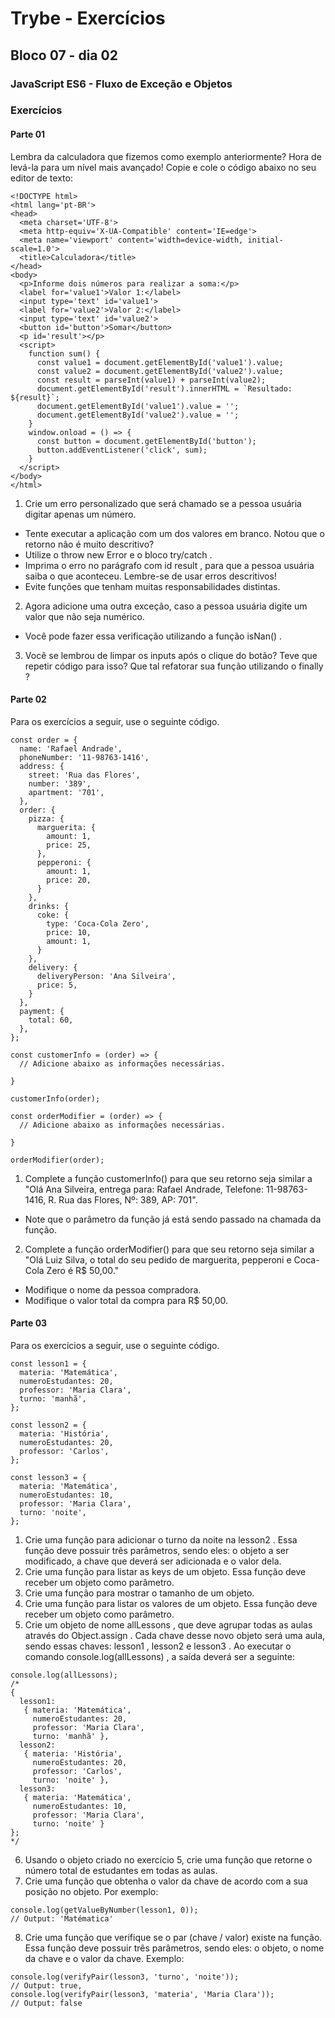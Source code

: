 # Trybe - Exercícios
## Bloco 07 - dia 02
### JavaScript ES6 - Fluxo de Exceção e Objetos

### Exercícios
#### Parte 01

Lembra da calculadora que fizemos como exemplo anteriormente? Hora de levá-la para um nível mais avançado!
Copie e cole o código abaixo no seu editor de texto:

```
<!DOCTYPE html>
<html lang='pt-BR'>
<head>
  <meta charset='UTF-8'>
  <meta http-equiv='X-UA-Compatible' content='IE=edge'>
  <meta name='viewport' content='width=device-width, initial-scale=1.0'>
  <title>Calculadora</title>
</head>
<body>
  <p>Informe dois números para realizar a soma:</p>
  <label for='value1'>Valor 1:</label>
  <input type='text' id='value1'>
  <label for='value2'>Valor 2:</label>
  <input type='text' id='value2'>
  <button id='button'>Somar</button>
  <p id='result'></p>
  <script>
    function sum() {
      const value1 = document.getElementById('value1').value;
      const value2 = document.getElementById('value2').value;
      const result = parseInt(value1) + parseInt(value2);
      document.getElementById('result').innerHTML = `Resultado: ${result}`;
      document.getElementById('value1').value = '';
      document.getElementById('value2').value = '';
    }
    window.onload = () => {
      const button = document.getElementById('button');
      button.addEventListener('click', sum);
    }
  </script>
</body>
</html>
```

1. Crie um erro personalizado que será chamado se a pessoa usuária digitar apenas um número.
  - Tente executar a aplicação com um dos valores em branco. Notou que o retorno não é muito descritivo?
  - Utilize o throw new Error e o bloco try/catch .
  - Imprima o erro no parágrafo com id result , para que a pessoa usuária saiba o que aconteceu. Lembre-se de usar erros descritivos!
  - Evite funções que tenham muitas responsabilidades distintas.
2. Agora adicione uma outra exceção, caso a pessoa usuária digite um valor que não seja numérico.
  - Você pode fazer essa verificação utilizando a função isNan() .
3. Você se lembrou de limpar os inputs após o clique do botão? Teve que repetir código para isso? Que tal refatorar sua função utilizando o finally ?

#### Parte 02

Para os exercícios a seguir, use o seguinte código.

```
const order = {
  name: 'Rafael Andrade',
  phoneNumber: '11-98763-1416',
  address: {
    street: 'Rua das Flores',
    number: '389',
    apartment: '701',
  },
  order: {
    pizza: {
      marguerita: {
        amount: 1,
        price: 25,
      },
      pepperoni: {
        amount: 1,
        price: 20,
      }
    },
    drinks: {
      coke: {
        type: 'Coca-Cola Zero',
        price: 10,
        amount: 1,
      }
    },
    delivery: {
      deliveryPerson: 'Ana Silveira',
      price: 5,
    }
  },
  payment: {
    total: 60,
  },
};

const customerInfo = (order) => {
  // Adicione abaixo as informações necessárias.

}

customerInfo(order);

const orderModifier = (order) => {
  // Adicione abaixo as informações necessárias.

}

orderModifier(order);
```

1. Complete a função customerInfo() para que seu retorno seja similar a "Olá Ana Silveira, entrega para: Rafael Andrade, Telefone: 11-98763-1416, R. Rua das Flores, Nº: 389, AP: 701".
  - Note que o parâmetro da função já está sendo passado na chamada da função.
2. Complete a função orderModifier() para que seu retorno seja similar a "Olá Luiz Silva, o total do seu pedido de marguerita, pepperoni e Coca-Cola Zero é R$ 50,00."
  - Modifique o nome da pessoa compradora.
  - Modifique o valor total da compra para R$ 50,00.

#### Parte 03

Para os exercícios a seguir, use o seguinte código.

```
const lesson1 = {
  materia: 'Matemática',
  numeroEstudantes: 20,
  professor: 'Maria Clara',
  turno: 'manhã',
};

const lesson2 = {
  materia: 'História',
  numeroEstudantes: 20,
  professor: 'Carlos',
};

const lesson3 = {
  materia: 'Matemática',
  numeroEstudantes: 10,
  professor: 'Maria Clara',
  turno: 'noite',
};
```

1. Crie uma função para adicionar o turno da noite na lesson2 . Essa função deve possuir três parâmetros, sendo eles: o objeto a ser modificado, a chave que deverá ser adicionada e o valor dela.
2. Crie uma função para listar as keys de um objeto. Essa função deve receber um objeto como parâmetro.
3. Crie uma função para mostrar o tamanho de um objeto.
4. Crie uma função para listar os valores de um objeto. Essa função deve receber um objeto como parâmetro.
5. Crie um objeto de nome allLessons , que deve agrupar todas as aulas através do Object.assign . Cada chave desse novo objeto será uma aula, sendo essas chaves: lesson1 , lesson2 e lesson3 . Ao executar o comando console.log(allLessons) , a saída deverá ser a seguinte:
```
console.log(allLessons);
/*
{
  lesson1:
   { materia: 'Matemática',
     numeroEstudantes: 20,
     professor: 'Maria Clara',
     turno: 'manhã' },
  lesson2:
   { materia: 'História',
     numeroEstudantes: 20,
     professor: 'Carlos',
     turno: 'noite' },
  lesson3:
   { materia: 'Matemática',
     numeroEstudantes: 10,
     professor: 'Maria Clara',
     turno: 'noite' }
};
*/
```
6. Usando o objeto criado no exercício 5, crie uma função que retorne o número total de estudantes em todas as aulas.
7. Crie uma função que obtenha o valor da chave de acordo com a sua posição no objeto. Por exemplo:
```
console.log(getValueByNumber(lesson1, 0));
// Output: 'Matématica'
```
8. Crie uma função que verifique se o par (chave / valor) existe na função. Essa função deve possuir três parâmetros, sendo eles: o objeto, o nome da chave e o valor da chave. Exemplo:
```
console.log(verifyPair(lesson3, 'turno', 'noite'));
// Output: true,
console.log(verifyPair(lesson3, 'materia', 'Maria Clara'));
// Output: false
```